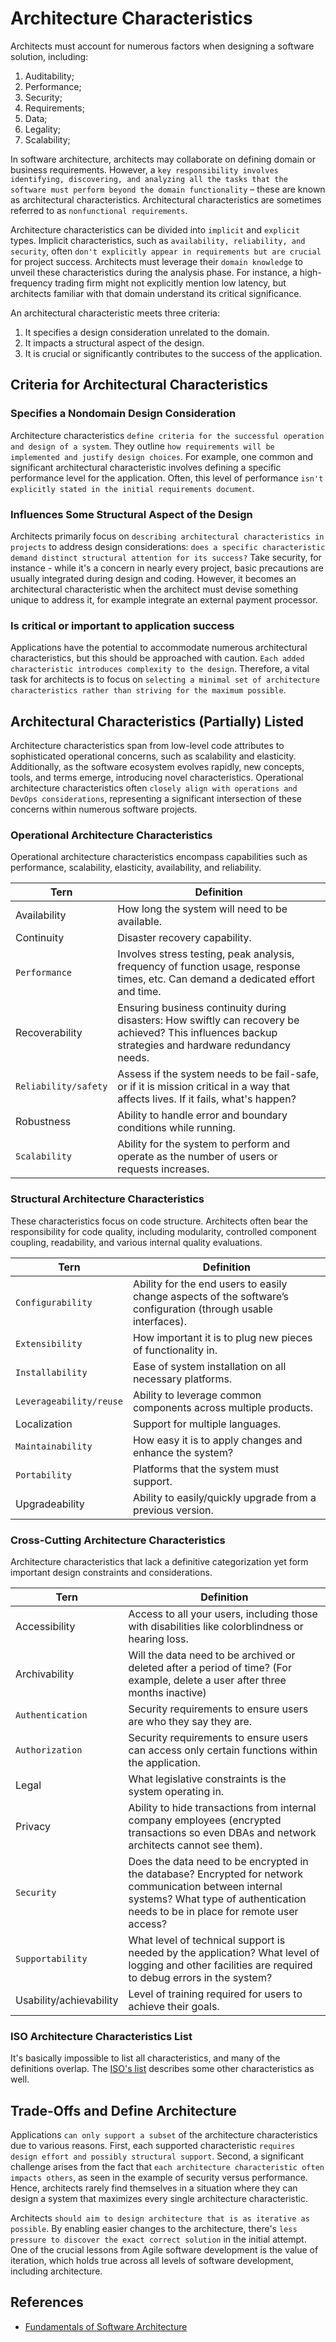 # Architecture Characteristics

Architects must account for numerous factors when designing a software solution, including:

1. Auditability;
1. Performance;
1. Security;
1. Requirements;
1. Data;
1. Legality;
1. Scalability;

In software architecture, architects may collaborate on defining domain or business requirements. However, a `key responsibility involves identifying, discovering, and analyzing all the tasks that the software must perform beyond the domain functionality` – these are known as architectural characteristics. Architectural characteristics are sometimes referred to as `nonfunctional requirements`.

Architecture characteristics can be divided into `implicit` and `explicit` types. Implicit characteristics, such as `availability, reliability, and security`, often `don't explicitly appear in requirements but are crucial` for project success. Architects must leverage their `domain knowledge` to unveil these characteristics during the analysis phase. For instance, a high-frequency trading firm might not explicitly mention low latency, but architects familiar with that domain understand its critical significance.

An architectural characteristic meets three criteria:

1. It specifies a design consideration unrelated to the domain.
1. It impacts a structural aspect of the design.
1. It is crucial or significantly contributes to the success of the application.

## Criteria for Architectural Characteristics

### Specifies a Nondomain Design Consideration

Architecture characteristics `define criteria for the successful operation and design of a system`. They outline `how requirements will be implemented and justify design choices`. For example, one common and significant architectural characteristic involves defining a specific performance level for the application. Often, this level of performance `isn't explicitly stated in the initial requirements document`.

### Influences Some Structural Aspect of the Design

Architects primarily focus on `describing architectural characteristics in projects` to address design considerations: `does a specific characteristic demand distinct structural attention for its success?` Take security, for instance - while it's a concern in nearly every project, basic precautions are usually integrated during design and coding. However, it becomes an architectural characteristic when the architect must devise something unique to address it, for example integrate an external payment processor.

### Is critical or important to application success

Applications have the potential to accommodate numerous architectural characteristics, but this should be approached with caution. `Each added characteristic introduces complexity to the design`. Therefore, a vital task for architects is to focus on `selecting a minimal set of architecture characteristics rather than striving for the maximum possible`.

## Architectural Characteristics (Partially) Listed

Architecture characteristics span from low-level code attributes to sophisticated operational concerns, such as scalability and elasticity. Additionally, as the software ecosystem evolves rapidly, new concepts, tools, and terms emerge, introducing novel characteristics. Operational architecture characteristics often `closely align with operations and DevOps considerations`, representing a significant intersection of these concerns within numerous software projects.

### Operational Architecture Characteristics

Operational architecture characteristics encompass capabilities such as performance, scalability, elasticity, availability, and reliability.

| Tern  | Definition |
| ------------- | ------------- |
| Availability  | How long the system will need to be available.  |
| Continuity  | Disaster recovery capability.  |
| `Performance`  | Involves stress testing, peak analysis, frequency of function usage, response times, etc. Can demand a dedicated effort and time.  |
| Recoverability  | Ensuring business continuity during disasters: How swiftly can recovery be achieved? This influences backup strategies and hardware redundancy needs.  |
| `Reliability/safety`  | Assess if the system needs to be fail-safe, or if it is mission critical in a way that affects lives. If it fails, what's happen?  |
| Robustness  | Ability to handle error and boundary conditions while running.  |
| `Scalability`  | Ability for the system to perform and operate as the number of users or requests increases.  |

### Structural Architecture Characteristics

These characteristics focus on code structure. Architects often bear the responsibility for code quality, including modularity, controlled component coupling, readability, and various internal quality evaluations.

| Tern  | Definition |
| ------------- | ------------- |
| `Configurability`  | Ability for the end users to easily change aspects of the software’s configuration (through usable interfaces).  |
| `Extensibility`  | How important it is to plug new pieces of functionality in.  |
| `Installability`  | Ease of system installation on all necessary platforms.  |
| `Leverageability/reuse`  | Ability to leverage common components across multiple products.  |
| Localization  | Support for multiple languages.  |
| `Maintainability`  | How easy it is to apply changes and enhance the system?  |
| `Portability`  | Platforms that the system must support.  |
| Upgradeability  | Ability to easily/quickly upgrade from a previous version.  |

### Cross-Cutting Architecture Characteristics

Architecture characteristics that lack a definitive categorization yet form important design constraints and considerations.

| Tern  | Definition |
| ------------- | ------------- |
| Accessibility  | Access to all your users, including those with disabilities like colorblindness or hearing loss.  |
| Archivability  | Will the data need to be archived or deleted after a period of time? (For example, delete a user after three months inactive) |
| `Authentication`  | Security requirements to ensure users are who they say they are.  |
| `Authorization`  | Security requirements to ensure users can access only certain functions within the application.  |
| Legal  | What legislative constraints is the system operating in.  |
| Privacy  | Ability to hide transactions from internal company employees (encrypted transactions so even DBAs and network architects cannot see them).  |
| `Security`  | Does the data need to be encrypted in the database? Encrypted for network communication between internal systems? What type of authentication needs to be in place for remote user access?  |
| `Supportability`  | What level of technical support is needed by the application? What level of logging and other facilities are required to debug errors in the system?  |
| Usability/achievability  | Level of training required for users to achieve their goals.  |

### ISO Architecture Characteristics List

It's basically impossible to list all characteristics, and many of the definitions overlap. The [ISO's list](https://iso25000.com/index.php/en/iso-25000-standards/iso-25010) describes some other characteristics as well.

## Trade-Offs and Define Architecture

Applications `can only support a subset` of the architecture characteristics due to various reasons. First, each supported characteristic `requires design effort and possibly structural support`. Second, a significant challenge arises from the fact that `each architecture characteristic often impacts others`, as seen in the example of security versus performance. Hence, architects rarely find themselves in a situation where they can design a system that maximizes every single architecture characteristic.

Architects `should aim to design architecture that is as iterative as possible`. By enabling easier changes to the architecture, there's `less pressure to discover the exact correct solution` in the initial attempt. One of the crucial lessons from Agile software development is the value of iteration, which holds true across all levels of software development, including architecture.

## References

- [Fundamentals of Software Architecture](https://learning.oreilly.com/library/view/fundamentals-of-software/9781492043447/)
